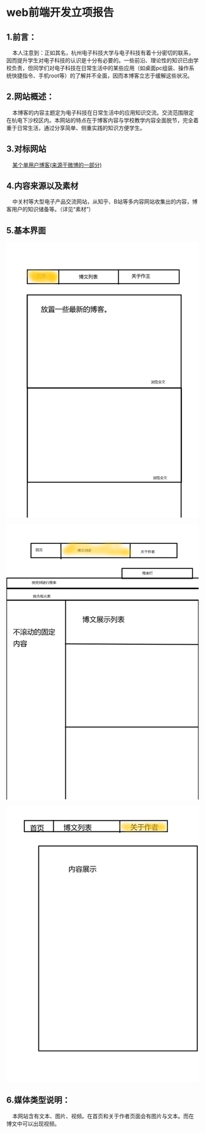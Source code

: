 # web前端开发立项报告
## 1.前言：
&nbsp; &nbsp; 本人注意到：正如其名，杭州电子科技大学与电子科技有着十分密切的联系，因而提升学生对电子科技的认识是十分有必要的。一些前沿、理论性的知识已由学校负责，但同学们对电子科技在日常生活中的某些应用（如桌面pc组装、操作系统快捷指令、手机root等）的了解并不全面，因而本博客立志于缓解这些状况。
## 2.网站概述：
&nbsp; &nbsp; 本博客的内容主题定为电子科技在日常生活中的应用知识交流。交流范围限定在杭电下沙校区内。本网站的特点在于博客内容与学校教学内容全面脱节，完全着重于日常生活，通过分享简单、侧重实践的知识方便学生。
## 3.对标网站
&nbsp; &nbsp; [某个单用户博客(来源于微博的一部分)](https://blog.sina.com.cn/s/articlelist_1265722751_0_1.html)  
## 4.内容来源以及素材
&nbsp; &nbsp; 中关村等大型电子产品交流网站，从知乎、B站等多内容网站收集出的内容，博客用户的知识储备等。（详见“素材”）
## 5.基本界面  
![x](x.png)  

![y](y.png) 

![z](z.png)  
## 6.媒体类型说明：
&nbsp; &nbsp; 本网站含有文本、图片、视频。在首页和关于作者页面会有图片与文本。而在博文中可以出现视频。



